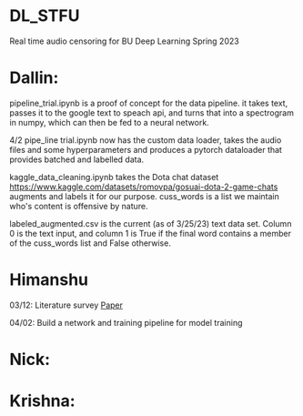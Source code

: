 # DL_STFU
Real time audio censoring for BU Deep Learning Spring 2023

# Dallin:
pipeline_trial.ipynb is a proof of concept for the data pipeline.  it takes text, passes it to the google text to speach api, and turns that into a spectrogram in numpy, which can then be fed to a neural network.

4/2 pipe_line trial.ipynb now has the custom data loader, takes the audio files and some hyperparameters and produces a pytorch dataloader that provides batched and labelled data.

kaggle_data_cleaning.ipynb takes the Dota chat dataset https://www.kaggle.com/datasets/romovpa/gosuai-dota-2-game-chats augments and labels it for our purpose.  cuss_words is a list we maintain who's content is offensive by nature.

labeled_augmented.csv is the current (as of 3/25/23) text data set. Column 0 is the text input, and column 1 is True if the final word contains a member of the cuss_words list and False otherwise.



# Himanshu
03/12: Literature survey [Paper](https://ieeexplore.ieee.org/document/9900333)

04/02: Build a network and training pipeline for model training

# Nick:

# Krishna:

